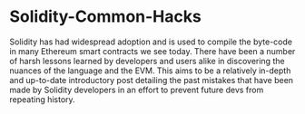 # Solidity-Common-Hacks
Solidity has had widespread adoption and is used to compile the byte-code in many Ethereum smart contracts we see today. There have been a number of harsh lessons learned by developers and users alike in discovering the nuances of the language and the EVM.
This aims to be a relatively in-depth and up-to-date introductory post detailing the past mistakes that have been made by Solidity developers in an effort to prevent future devs from repeating history.
